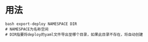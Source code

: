 # 用法
```shell
bash export-deploy NAMESPACE DIR
# NAMESPACE为名称空间
# DIR指要将deploy的yaml文件导出至哪个目录，如果此目录不存在，将自动创建
```

